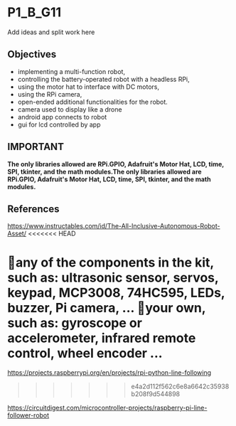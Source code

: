 # P1_B_G11

Add ideas and split work here

## Objectives 
- implementing a multi-function robot,
- controlling the battery-operated robot with a headless RPi,
- using the motor hat to interface with DC motors,
- using the RPi camera,
- open-ended additional functionalities for the robot.
- camera used to display like a drone
- android app connects to robot
- gui for lcd controlled by app

## IMPORTANT
**The only libraries allowed are RPi.GPIO, Adafruit's Motor Hat, LCD, time, SPI, tkinter, and the math modules.The only libraries allowed are RPi.GPIO, Adafruit's Motor Hat, LCD, time, SPI, tkinter, and the math modules.**

## References
https://www.instructables.com/id/The-All-Inclusive-Autonomous-Robot-Asset/
<<<<<<< HEAD

any of the components in the kit, such as: ultrasonic sensor, servos, keypad, MCP3008, 74HC595, LEDs, buzzer, Pi camera, ... your own, such as: gyroscope or accelerometer, infrared remote control, wheel encoder ...
=======
https://projects.raspberrypi.org/en/projects/rpi-python-line-following
>>>>>>> e4a2d112f562c6e8a6642c35938b208f9d544898

https://circuitdigest.com/microcontroller-projects/raspberry-pi-line-follower-robot
